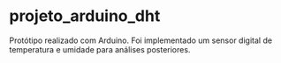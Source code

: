 # projeto_arduino_dht
Protótipo realizado com Arduino. Foi implementado um sensor digital de temperatura e umidade para análises posteriores.
